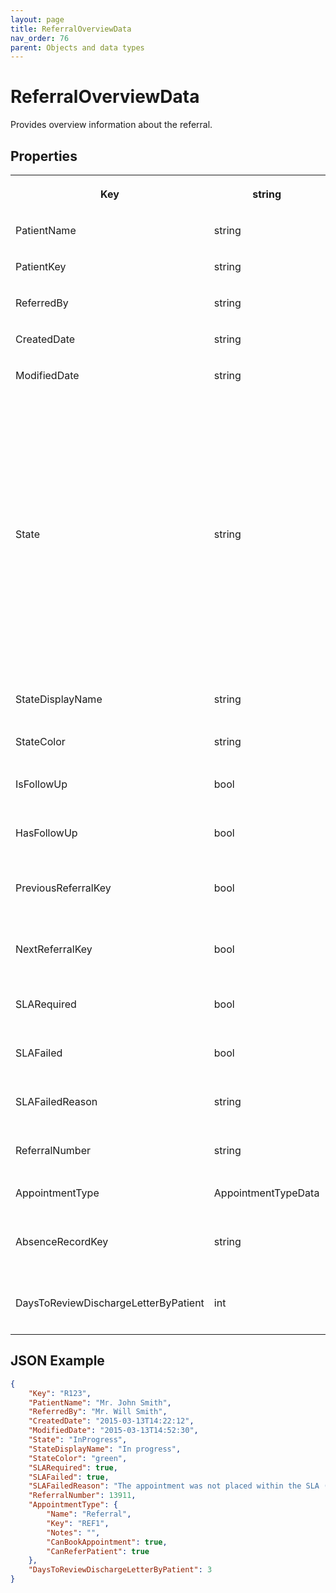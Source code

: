 ```yaml
---
layout: page
title: ReferralOverviewData
nav_order: 76
parent: Objects and data types
---
```


# ReferralOverviewData

Provides overview information about the referral.

## Properties

<table><tbody><tr><th><p>Key</p></th><th><p>string</p></th><th><p>The key of the referral.</p></th></tr><tr><td><p>PatientName</p></td><td><p>string</p></td><td><p>The name of the patient.</p></td></tr><tr><td><p>PatientKey</p></td><td><p>string</p></td><td><p>The key of the patient.</p></td></tr><tr><td><p>ReferredBy</p></td><td><p>string</p></td><td><p>The name of the referrer.</p></td></tr><tr><td><p>CreatedDate</p></td><td><p>string</p></td><td><p>Created date.</p></td></tr><tr><td><p>ModifiedDate</p></td><td><p>string</p></td><td><p>Last modification date.</p></td></tr><tr><td><p>State</p></td><td><p>string</p></td><td><p>The state of the referral:</p><ul><li>QuestionnaireRequired – the referral questionnaire hasn’t been finished.</li><li>AttachDocuments – the referral hasn’t been sent. The user may attach documents and send the referral.</li><li>InProgress – the referral in progress. No user action is needed.</li><li>Completed – the referral is completed.</li></ul><p>The list of states is not complete. There may be also another states.</p></td></tr><tr><td><p>StateDisplayName</p></td><td><p>string</p></td><td><p>The friendly name of the state.</p></td></tr><tr><td><p>StateColor</p></td><td><p>string</p></td><td><p>The color of the state.</p></td></tr><tr><td><p>IsFollowUp</p></td><td><p>bool</p></td><td><p>The referral is a follow up for the previous referral.</p></td></tr><tr><td><p>HasFollowUp</p></td><td><p>bool</p></td><td><p>The referral has a follow up referral.</p></td></tr><tr><td><p>PreviousReferralKey</p></td><td><p>bool</p></td><td><p>The key of the previous referral if IsFollowUp is true.</p></td></tr><tr><td><p>NextReferralKey</p></td><td><p>bool</p></td><td><p>The key of the next referral if HasFollowUp is true.</p></td></tr><tr><td><p>SLARequired</p></td><td><p>bool</p></td><td><p>True if the SLA has been required for the referral.</p></td></tr><tr><td><p>SLAFailed</p></td><td><p>bool</p></td><td><p>True if the SLA has failed for this referral.</p></td></tr><tr><td><p>SLAFailedReason</p></td><td><p>string</p></td><td><p>The reason why SLA failed.</p></td></tr><tr><td><p>ReferralNumber</p></td><td><p>string</p></td><td><p>The number of the referral.</p></td></tr><tr><td><p>AppointmentType</p></td><td><p>AppointmentTypeData</p></td><td><p>The type of the referral.</p></td></tr><tr><td><p>AbsenceRecordKey</p></td><td><p>string</p></td><td><p>The key of the absence record the referral is joined to.</p></td></tr><tr><td><p>DaysToReviewDischargeLetterByPatient</p></td><td><p>int</p></td><td><p>The number of days a patient has to review the referral discharge letter.</p></td></tr></tbody></table>

## JSON Example

```json
{
    "Key": "R123",
    "PatientName": "Mr. John Smith",
    "ReferredBy": "Mr. Will Smith",
    "CreatedDate": "2015-03-13T14:22:12",
    "ModifiedDate": "2015-03-13T14:52:30",
    "State": "InProgress",
    "StateDisplayName": "In progress",
    "StateColor": "green",
    "SLARequired": true,
    "SLAFailed": true,
    "SLAFailedReason": "The appointment was not placed within the SLA (5 days): Patient cannot meet SLA.",
    "ReferralNumber": 13911,
    "AppointmentType": {
        "Name": "Referral",
        "Key": "REF1",
        "Notes": "",
        "CanBookAppointment": true,
        "CanReferPatient": true
    },
    "DaysToReviewDischargeLetterByPatient": 3
}
```
